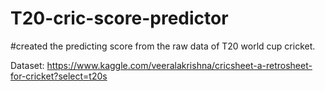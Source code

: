 # T20-cric-score-predictor

#created the predicting score from the raw data of  T20 world cup cricket.

Dataset: https://www.kaggle.com/veeralakrishna/cricsheet-a-retrosheet-for-cricket?select=t20s

